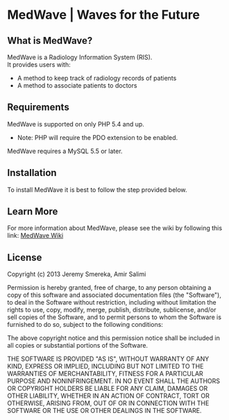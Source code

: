 MedWave | Waves for the Future  
==================================

What is MedWave?
----------------

MedWave is a Radiology Information System (RIS).  
It provides users with:
- A method to keep track of radiology records of patients
- A method to associate patients to doctors

Requirements
------------

MedWave is supported on only PHP 5.4 and up.
* Note: PHP will require the PDO extension to be enabled.
  
MedWave requires a MySQL 5.5 or later.

Installation
------------

To install MedWave it is best to follow the step provided below.

Learn More
----------

For more information about MedWave, please see the wiki by following this link: [MedWave Wiki][1]


License
-------



Copyright (c) 2013 Jeremy Smereka, Amir Salimi

Permission is hereby granted, free of charge, to any person obtaining a copy of this software and associated documentation files (the "Software"), to deal in the Software without restriction, including without limitation the rights to use, copy, modify, merge, publish, distribute, sublicense, and/or sell copies of the Software, and to permit persons to whom the Software is furnished to do so, subject to the following conditions:

The above copyright notice and this permission notice shall be included in all copies or substantial portions of the Software.

THE SOFTWARE IS PROVIDED "AS IS", WITHOUT WARRANTY OF ANY KIND, EXPRESS OR IMPLIED, INCLUDING BUT NOT LIMITED TO THE WARRANTIES OF MERCHANTABILITY, FITNESS FOR A PARTICULAR PURPOSE AND NONINFRINGEMENT. IN NO EVENT SHALL THE AUTHORS OR COPYRIGHT HOLDERS BE LIABLE FOR ANY CLAIM, DAMAGES OR OTHER LIABILITY, WHETHER IN AN ACTION OF CONTRACT, TORT OR OTHERWISE, ARISING FROM, OUT OF OR IN CONNECTION WITH THE SOFTWARE OR THE USE OR OTHER DEALINGS IN THE SOFTWARE.


[1]: https://github.com/ekoedmedia/MedWave/wiki
